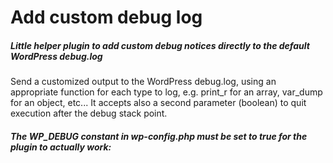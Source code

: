 # Add custom debug log

##### Little helper plugin to add custom debug notices directly to the default WordPress debug.log


Send a customized output to the WordPress debug.log, using an appropriate function for each type to log, e.g. print_r for an array, var_dump for an object, etc...
It accepts also a second parameter (boolean) to quit execution after the debug stack point.

##### The WP_DEBUG constant in wp-config.php must be set to true for the plugin to actually work:
